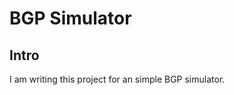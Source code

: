 BGP Simulator
=============

Intro
-------------
I am writing this project for an simple BGP simulator.

